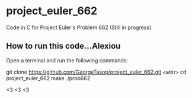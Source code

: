 # project_euler_662
Code in C for Project Euler's Problem 662
(Still in progress)

## How to run this code...Alexiou
Open a terminal and run the following commands:

git clone https://github.com/GeorgeTasop/project_euler_662.git
`<addr>`
cd project_euler_662
make
./prob662

<3 <3 <3
